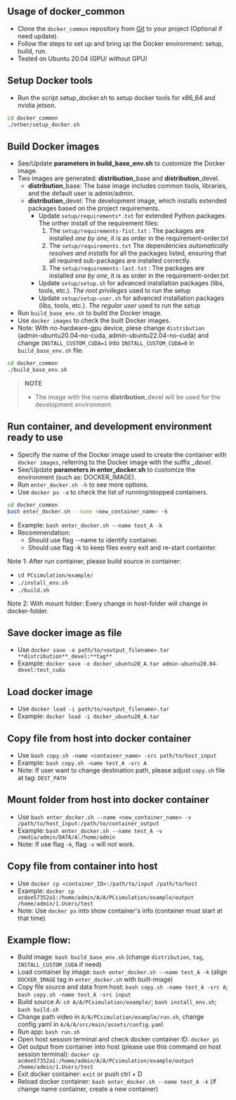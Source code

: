 ## Usage of docker_common
- Clone the `docker_common` repository from [Git](https://caishare.adminrof.com/admin_inter/docker_common.git) to your project (Optional if need update).
- Follow the steps to set up and bring up the Docker environment: setup, build, run.
- Tested on Ubuntu 20.04 (GPU/ without GPU)

## Setup Docker tools
- Run the script setup_docker.sh to setup docker tools for x86_64 and nvidia jetson.

```bash
cd docker_common
./other/setup_docker.sh
```

## Build Docker images
- See/Update **parameters in build_base_env.sh** to customize the Docker image.
- Two images are generated: **distribution**_base and **distribution**_devel.
  - **distribution**_base: The base image includes common tools, libraries, and the default user is admin/admin.
  - **distribution**_devel: The development image, which installs extended packages based on the project requirements.
    * Update `setup/requirements*.txt` for extended Python packages. The orther install of the requirement files:
      1. The `setup/requirements-fist.txt` : The packages are installed *one by one*, it is as order in the requirement-order.txt
      2. The `setup/requirements.txt` The dependencies *automatically resolves and installs* for all the packages listed, ensuring that all required sub-packages are installed correctly.
      3. The `setup/requirements-last.txt` : The packages are installed *one by one*, it is as order in the requirement-order.txt
    * Update `setup/setup.sh` for advanced installation packages (libs, tools, etc.). *The root privileges* used to run the setup 
    * Update `setup/setup-user.sh` for advanced installation packages (libs, tools, etc.). *The regular user* used to run the setup
- Run `build_base_env.sh` to build the Docker image.
- Use `docker images` to check the built Docker images.
- Note: With no-hardware-gpu device, plese change `distribution` (admin-ubuntu20.04-no-cuda, admin-ubuntu22.04-no-cuda) and change `INSTALL_CUSTOM_CUDA=1` into `INSTALL_CUSTOM_CUDA=0` in `build_base_env.sh` file.

```bash
cd docker_common
./build_base_env.sh
```

> **NOTE**
> - The image with the name **distribution**_devel will be used for the development environment.

## Run container, and development environment ready to use
- Specify the name of the Docker image used to create the container with `docker images`, referring to the Docker image with the suffix *_devel*.
- See/Update **parameters in enter_docker.sh** to customize the environment (such as: DOCKER_IMAGE).
- Run `enter_docker.sh -h` to see more options.
- Use `docker ps -a` to check the list of running/stopped containers.

```bash
cd docker_common
bash enter_docker.sh --name <new_container_name> -k
```
- Example: `bash enter_docker.sh --name test_A -k`
- Recommendation:
    + Should use flag --name to identify container.
    + Should use flag -k to keep files every exit and re-start containter.

Note 1: After run container, please build source in container: 
- `cd PCsimulation/example/`
- `./install_env.sh`
- `./build.sh`

Note 2: With mount folder: Every change in host-folder will change in docker-folder.

## Save docker image as file
- Use `docker save -o path/to/<output_filename>.tar **distribution**_devel:**tag**`
- Example: `docker save -o docker_ubuntu20_A.tar admin-ubuntu20.04-devel:test_cuda`

## Load docker image
- Use `docker load -i path/to/<output_filename>.tar`
- Example: `docker load -i docker_ubuntu20_A.tar`

## Copy file from host into docker container
- Use `bash copy.sh -name <container_name> -src path/to/host_input`
- Example: `bash copy.sh -name test_A -src A`
- Note: If user want to change destination path, please adjust `copy.sh` file at tag: `DEST_PATH`

## Mount folder from host into docker container
- Use `bash enter_docker.sh --name <new_container_name> -v /path/to/host_input:/path/to/container_output`
- Example: `bash enter_docker.sh --name test_A -v /media/admin/DATA/A:/home/admin`
- Note: If use flag `-k`, flag `-v` will not work. 

## Copy file from container into host
- Use `docker cp <container_ID>:/path/to/input /path/to/host`
- Example: `docker cp acdee57352a1:/home/admin/A/A/PCsimulation/example/output /home/admin/1.Users/test`
- Note: Use `docker ps` into show container's info (container must start at that time)


## Example flow:
- Build image: `bash build_base_env.sh` (change `distribution`, `tag`, `INSTALL_CUSTOM_CUDA` if need)
- Load container by image: `bash enter_docker.sh --name test_A -k` (align `DOCKER_IMAGE` tag in `enter_docker.sh` with built-image)
- Copy file source and data from host: `bash copy.sh -name test_A -src A`; `bash copy.sh -name test_A -src input`
- Build source A: `cd A/A/PCsimulation/example/`; `bash install_env.sh`; `bash build.sh`
- Change path video in `A/A/PCsimulation/example/run.sh`, change config.yaml in `A/A/A/src/main/assets/config.yaml`
- Run app: `bash run.sh`
- Open host session terminal and check docker container ID: `docker ps`
- Get output from container into host (please use this command on host session terminal): `docker cp acdee57352a1:/home/admin/A/A/PCsimulation/example/output /home/admin/1.Users/test`
- Exit docker container: `exit` or push ctrl + D
- Reload docker container: `bash enter_docker.sh --name test_A -k` (if change name container, create a new container)

